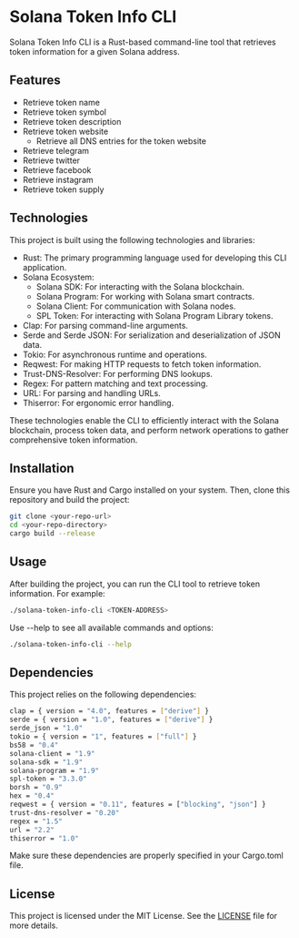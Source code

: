 # Solana Token Info CLI
Solana Token Info CLI is a Rust-based command-line tool that retrieves token information for a given Solana address.

## Features
- Retrieve token name
- Retrieve token symbol
- Retrieve token description
- Retrieve token website
  - Retrieve all DNS entries for the token website
- Retrieve telegram
- Retrieve twitter
- Retrieve facebook
- Retrieve instagram
- Retrieve token supply

## Technologies
This project is built using the following technologies and libraries:
- Rust: The primary programming language used for developing this CLI application.
- Solana Ecosystem:
  - Solana SDK: For interacting with the Solana blockchain.
  - Solana Program: For working with Solana smart contracts.
  - Solana Client: For communication with Solana nodes.
  - SPL Token: For interacting with Solana Program Library tokens.
- Clap: For parsing command-line arguments.
- Serde and Serde JSON: For serialization and deserialization of JSON data.
- Tokio: For asynchronous runtime and operations.
- Reqwest: For making HTTP requests to fetch token information.
- Trust-DNS-Resolver: For performing DNS lookups.
- Regex: For pattern matching and text processing.
- URL: For parsing and handling URLs.
- Thiserror: For ergonomic error handling.

These technologies enable the CLI to efficiently interact with the Solana blockchain, process token data, and perform network operations to gather comprehensive token information.

## Installation
Ensure you have Rust and Cargo installed on your system. Then, clone this repository and build the project:

```bash
git clone <your-repo-url>
cd <your-repo-directory>
cargo build --release
```

## Usage

After building the project, you can run the CLI tool to retrieve token information. For example:

```bash
./solana-token-info-cli <TOKEN-ADDRESS>
```

Use --help to see all available commands and options:

```bash
./solana-token-info-cli --help
```

## Dependencies

This project relies on the following dependencies:

```bash
clap = { version = "4.0", features = ["derive"] }
serde = { version = "1.0", features = ["derive"] }
serde_json = "1.0"
tokio = { version = "1", features = ["full"] }
bs58 = "0.4"
solana-client = "1.9"
solana-sdk = "1.9"
solana-program = "1.9"
spl-token = "3.3.0"
borsh = "0.9" 
hex = "0.4"
reqwest = { version = "0.11", features = ["blocking", "json"] }
trust-dns-resolver = "0.20"
regex = "1.5"
url = "2.2"
thiserror = "1.0"
```

Make sure these dependencies are properly specified in your Cargo.toml file.

## License

This project is licensed under the MIT License. See the [LICENSE](./LICENSE) file for more details.
